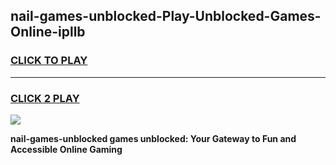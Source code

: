 
## nail-games-unblocked-Play-Unblocked-Games-Online-ipllb
<h3>
<a href="https://premium76.site?title=nail-games-unblocked&ref=25A">CLICK TO PLAY</a></h3>
<hr>

<h3>
<a href="https://premium76.site?title=nail-games-unblocked&ref=25A">CLICK 2 PLAY</a>
  
</h3>

<a href="https://premium76.site?title=nail-games-unblocked&ref=25A"><img src="https://clearcache.store/games.png"></a>


**nail-games-unblocked games unblocked: Your Gateway to Fun and Accessible Online Gaming**
